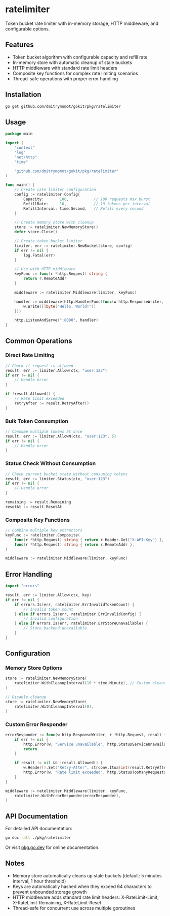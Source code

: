 # ratelimiter

Token bucket rate limiter with in-memory storage, HTTP middleware, and configurable options.

## Features

- Token bucket algorithm with configurable capacity and refill rate
- In-memory store with automatic cleanup of stale buckets
- HTTP middleware with standard rate limit headers
- Composite key functions for complex rate limiting scenarios
- Thread-safe operations with proper error handling

## Installation

```bash
go get github.com/dmitrymomot/gokit/pkg/ratelimiter
```

## Usage

```go
package main

import (
    "context"
    "log"
    "net/http"
    "time"

    "github.com/dmitrymomot/gokit/pkg/ratelimiter"
)

func main() {
    // Create rate limiter configuration
    config := ratelimiter.Config{
        Capacity:       100,           // 100 requests max burst
        RefillRate:     10,            // 10 tokens per interval
        RefillInterval: time.Second,   // Refill every second
    }

    // Create memory store with cleanup
    store := ratelimiter.NewMemoryStore()
    defer store.Close()

    // Create token bucket limiter
    limiter, err := ratelimiter.NewBucket(store, config)
    if err != nil {
        log.Fatal(err)
    }

    // Use with HTTP middleware
    keyFunc := func(r *http.Request) string {
        return r.RemoteAddr
    }

    middleware := ratelimiter.Middleware(limiter, keyFunc)

    handler := middleware(http.HandlerFunc(func(w http.ResponseWriter, r *http.Request) {
        w.Write([]byte("Hello, World!"))
    }))

    http.ListenAndServe(":8080", handler)
}
```

## Common Operations

### Direct Rate Limiting

```go
// Check if request is allowed
result, err := limiter.Allow(ctx, "user:123")
if err != nil {
    // Handle error
}

if !result.Allowed() {
    // Rate limit exceeded
    retryAfter := result.RetryAfter()
}
```

### Bulk Token Consumption

```go
// Consume multiple tokens at once
result, err := limiter.AllowN(ctx, "user:123", 5)
if err != nil {
    // Handle error
}
```

### Status Check Without Consumption

```go
// Check current bucket state without consuming tokens
result, err := limiter.Status(ctx, "user:123")
if err != nil {
    // Handle error
}

remaining := result.Remaining
resetAt := result.ResetAt
```

### Composite Key Functions

```go
// Combine multiple key extractors
keyFunc := ratelimiter.Composite(
    func(r *http.Request) string { return r.Header.Get("X-API-Key") },
    func(r *http.Request) string { return r.RemoteAddr },
)

middleware := ratelimiter.Middleware(limiter, keyFunc)
```

## Error Handling

```go
import "errors"

result, err := limiter.Allow(ctx, key)
if err != nil {
    if errors.Is(err, ratelimiter.ErrInvalidTokenCount) {
        // Invalid token count
    } else if errors.Is(err, ratelimiter.ErrInvalidConfig) {
        // Invalid configuration
    } else if errors.Is(err, ratelimiter.ErrStoreUnavailable) {
        // Store backend unavailable
    }
}
```

## Configuration

### Memory Store Options

```go
store := ratelimiter.NewMemoryStore(
    ratelimiter.WithCleanupInterval(10 * time.Minute), // Custom cleanup interval
)

// Disable cleanup
store := ratelimiter.NewMemoryStore(
    ratelimiter.WithCleanupInterval(0),
)
```

### Custom Error Responder

```go
errorResponder := func(w http.ResponseWriter, r *http.Request, result *ratelimiter.Result, err error) {
    if err != nil {
        http.Error(w, "Service unavailable", http.StatusServiceUnavailable)
        return
    }

    if result != nil && !result.Allowed() {
        w.Header().Set("Retry-After", strconv.Itoa(int(result.RetryAfter().Seconds())))
        http.Error(w, "Rate limit exceeded", http.StatusTooManyRequests)
    }
}

middleware := ratelimiter.Middleware(limiter, keyFunc,
    ratelimiter.WithErrorResponder(errorResponder),
)
```

## API Documentation

For detailed API documentation:

```bash
go doc -all ./pkg/ratelimiter
```

Or visit [pkg.go.dev](https://pkg.go.dev/github.com/dmitrymomot/gokit/pkg/ratelimiter) for online documentation.

## Notes

- Memory store automatically cleans up stale buckets (default: 5 minutes interval, 1 hour threshold)
- Keys are automatically hashed when they exceed 64 characters to prevent unbounded storage growth
- HTTP middleware adds standard rate limit headers: X-RateLimit-Limit, X-RateLimit-Remaining, X-RateLimit-Reset
- Thread-safe for concurrent use across multiple goroutines
